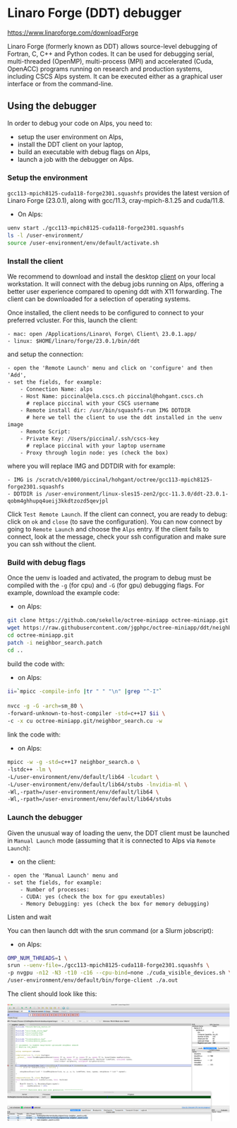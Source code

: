 # Linaro Forge (DDT) debugger

https://www.linaroforge.com/downloadForge

Linaro Forge (formerly known as DDT) allows source-level debugging of Fortran, C, C++ and Python codes. It can be used for debugging serial, multi-threaded (OpenMP), multi-process (MPI) and accelerated (Cuda, OpenACC) programs running on research and production systems, including CSCS Alps system. It can be executed either as a graphical user interface or from the command-line.

## Using the debugger

In order to debug your code on Alps, you need to:

- setup the user environment on Alps,
- install the DDT client on your laptop,
- build an executable with debug flags on Alps,
- launch a job with the debugger on Alps.

### Setup the environment

`gcc113-mpich8125-cuda118-forge2301.squashfs` provides the latest version of Linaro Forge (23.0.1), along with gcc/11.3, cray-mpich-8.1.25 and cuda/11.8.

- On Alps:
```bash
uenv start ./gcc113-mpich8125-cuda118-forge2301.squashfs
ls -l /user-environment/
source /user-environment/env/default/activate.sh
```

### Install the client

We recommend to download and install the desktop [client](https://www.linaroforge.com/downloadForge) on your local workstation. It will connect with the debug jobs running on Alps, offering a better user experience compared to opening ddt with X11 forwarding. The client can be downloaded for a selection of operating systems.

Once installed, the client needs to be configured to connect to your preferred vcluster. For this, launch the client:

```
- mac: open /Applications/Linaro\ Forge\ Client\ 23.0.1.app/
- linux: $HOME/linaro/forge/23.0.1/bin/ddt
```

and setup the connection:

```
- open the 'Remote Launch' menu and click on 'configure' and then 'Add',
- set the fields, for example:
    - Connection Name: alps
    - Host Name: piccinal@ela.cscs.ch piccinal@hohgant.cscs.ch
      # replace piccinal with your CSCS username
    - Remote install dir: /usr/bin/squashfs-run IMG DDTDIR
      # here we tell the client to use the ddt installed in the uenv image
    - Remote Script:
    - Private Key: /Users/piccinal/.ssh/cscs-key
      # replace piccinal with your laptop username
    - Proxy through login node: yes (check the box)
```

where you will replace IMG and DDTDIR with for example:
```
- IMG is /scratch/e1000/piccinal/hohgant/octree/gcc113-mpich8125-forge2301.squashfs
- DDTDIR is /user-environment/linux-sles15-zen2/gcc-11.3.0/ddt-23.0.1-qobm4ghhupq4ueij3kkdtzozd5qevjpl
```

Click `Test Remote Launch`. If the client can connect, you are ready to debug:
click on `ok` and `close` (to save the configuration). You can now connect by going to `Remote Launch` and choose the `Alps` entry. If the client fails to connect, look at the message, check your ssh configuration and make sure you can ssh without the client.

### Build with debug flags

Once the uenv is loaded and activated, the program to debug must be compiled with the `-g` (for cpu) and `-G` (for gpu) debugging flags. For example, download the example code:

- on Alps:
```bash
git clone https://github.com/sekelle/octree-miniapp octree-miniapp.git
wget https://raw.githubusercontent.com/jgphpc/octree-miniapp/ddt/neighbor_search.patch
cd octree-miniapp.git
patch -i neighbor_search.patch
cd ..
```

build the code with:
 
- on Alps:
```bash
ii=`mpicc -compile-info |tr " " "\n" |grep "^-I"`

nvcc -g -G -arch=sm_80 \
-forward-unknown-to-host-compiler -std=c++17 $ii \
-c -x cu octree-miniapp.git/neighbor_search.cu -w
```

link the code with:
- on Alps:
```bash
mpicc -w -g -std=c++17 neighbor_search.o \
-lstdc++ -lm \
-L/user-environment/env/default/lib64 -lcudart \
-L/user-environment/env/default/lib64/stubs -lnvidia-ml \
-Wl,-rpath=/user-environment/env/default/lib64 \
-Wl,-rpath=/user-environment/env/default/lib64/stubs
```

### Launch the debugger

Given the unusual way of loading the uenv, the DDT client must be launched in `Manual Launch` mode (assuming that it is connected to Alps via `Remote Launch`):

- on the client:
```
- open the 'Manual Launch' menu and
- set the fields, for example:
    - Number of processes: 
    - CUDA: yes (check the box for gpu exeutables)
    - Memory Debugging: yes (check the box for memory debugging)
```
Listen and wait 

You can then launch ddt with the srun command (or a Slurm jobscript):

- on Alps:
```bash
OMP_NUM_THREADS=1 \
srun --uenv-file=./gcc113-mpich8125-cuda118-forge2301.squashfs \
-p nvgpu -n12 -N3 -t10 -c16 --cpu-bind=none ./cuda_visible_devices.sh \
/user-environment/env/default/bin/forge-client ./a.out
```

The client should look like this:

![DDT](img/ddt.png)